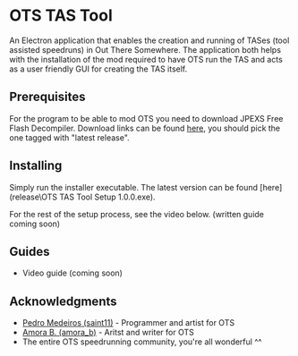 # OTS TAS Tool
An Electron application that enables the creation and running of TASes (tool assisted speedruns) in Out There Somewhere. The application both helps with the installation of the mod required to have OTS run the TAS and acts as a user friendly GUI for creating the TAS itself.
## Prerequisites
For the program to be able to mod OTS you need to download JPEXS Free Flash Decompiler. Download links can be found [here](https://github.com/jindrapetrik/jpexs-decompiler/releases), you should pick the one tagged with "latest release".
## Installing
Simply run the installer executable. The latest version can be found [here](release\OTS TAS Tool Setup 1.0.0.exe).

For the rest of the setup process, see the video below. (written guide coming soon)

## Guides
- Video guide (coming soon)

## Acknowledgments

* [Pedro Medeiros (saint11)](https://twitter.com/saint11) - Programmer and artist for OTS
* [Amora B. (amora_b)](https://twitter.com/amora_b) - Aritst and writer for OTS
* The entire OTS speedrunning community, you're all wonderful ^^
